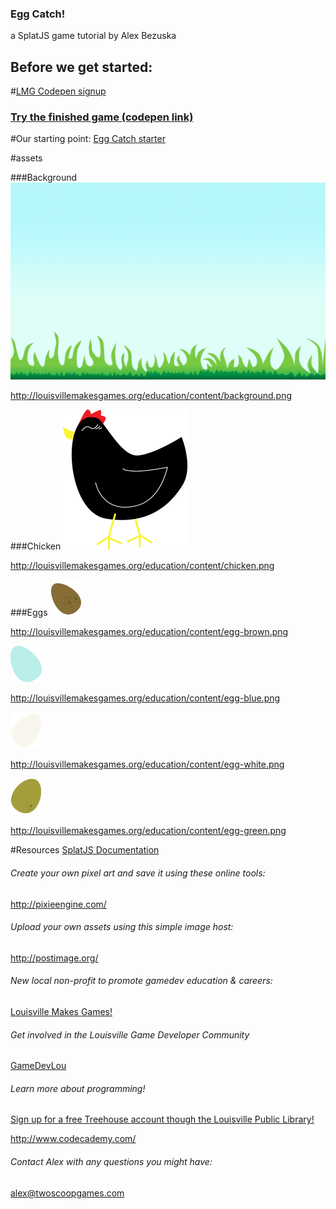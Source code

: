 ### Egg Catch!
a SplatJS game tutorial by Alex Bezuska

## Before we get started:
#[LMG Codepen signup](https://docs.google.com/forms/d/1PLbxnpzasREP0YvWKkCPQcf-4G1P_VUwmxE0YB9Vk-E/viewform)

### [Try the finished game (codepen link)](http://codepen.io/AlexBezuska/pen/YqMagz)

#Our starting point:
[Egg Catch starter](http://codepen.io/AlexBezuska/pen/KzYozg)

#assets

###Background
![alt tag](./shared/img/background.png)

http://louisvillemakesgames.org/education/content/background.png

###Chicken
![alt tag](./shared/img/chicken.png)

http://louisvillemakesgames.org/education/content/chicken.png

###Eggs
![alt tag](./shared/img/egg-brown.png)

http://louisvillemakesgames.org/education/content/egg-brown.png

![alt tag](./shared/img/egg-blue.png)

http://louisvillemakesgames.org/education/content/egg-blue.png

![alt tag](./shared/img/egg-white.png)

http://louisvillemakesgames.org/education/content/egg-white.png

![alt tag](./shared/img/egg-green.png)

http://louisvillemakesgames.org/education/content/egg-green.png






#Resources
[SplatJS Documentation](http://splatjs.com/)

###### Create your own pixel art and save it using these online tools:
http://pixieengine.com/

###### Upload your own assets using this simple image host:
http://postimage.org/

###### New local non-profit to promote gamedev education & careers:
[Louisville Makes Games!](http://www.louisvillemakesgames.org)


###### Get involved in the Louisville Game Developer Community
[GameDevLou](http://www.gamedevlou.org)


###### Learn more about programming!
[Sign up for a free Treehouse account though the Louisville Public Library!](http://www.lfpl.org/treehouse/)

http://www.codecademy.com/


###### Contact Alex with any questions you might have:
[alex@twoscoopgames.com](mailto:alex@twoscoopgames.com)
